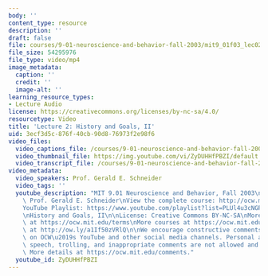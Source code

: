 ```yaml
---
body: ''
content_type: resource
description: ''
draft: false
file: courses/9-01-neuroscience-and-behavior-fall-2003/mit9_01f03_lec02_360p_16_9.mp4
file_size: 54295976
file_type: video/mp4
image_metadata:
  caption: ''
  credit: ''
  image-alt: ''
learning_resource_types:
- Lecture Audio
license: https://creativecommons.org/licenses/by-nc-sa/4.0/
resourcetype: Video
title: 'Lecture 2: History and Goals, II'
uid: 3ecf3d5c-876f-40cb-90d8-76973f2e98f6
video_files:
  video_captions_file: /courses/9-01-neuroscience-and-behavior-fall-2003/1Vp2rCB445s36WkhXLdgMRfM7px7Evlq5_transcript.webvtt
  video_thumbnail_file: https://img.youtube.com/vi/ZyDUHHfPBZI/default.jpg
  video_transcript_file: /courses/9-01-neuroscience-and-behavior-fall-2003/1Vp2rCB445s36WkhXLdgMRfM7px7Evlq5_transcript.pdf
video_metadata:
  video_speakers: Prof. Gerald E. Schneider
  video_tags: ''
  youtube_description: "MIT 9.01 Neuroscience and Behavior, Fall 2003\nInstructor:\
    \ Prof. Gerald E. Schneider\nView the complete course: http://ocw.mit.edu/courses/brain-and-cognitive-sciences/9-01-neuroscience-and-behavior-fall-2003\n\
    YouTube Playlist: https://www.youtube.com/playlist?list=PLUl4u3cNGP63U7FmbKD9KClb-94dyPJim\n\
    \nHistory and Goals, II\n\nLicense: Creative Commons BY-NC-SA\nMore information\
    \ at https://ocw.mit.edu/terms\nMore courses at https://ocw.mit.edu\nSupport OCW\
    \ at http://ow.ly/a1If50zVRlQ\n\nWe encourage constructive comments and discussion\
    \ on OCW\u2019s YouTube and other social media channels. Personal attacks, hate\
    \ speech, trolling, and inappropriate comments are not allowed and may be removed.\
    \ More details at https://ocw.mit.edu/comments."
  youtube_id: ZyDUHHfPBZI
---
```


